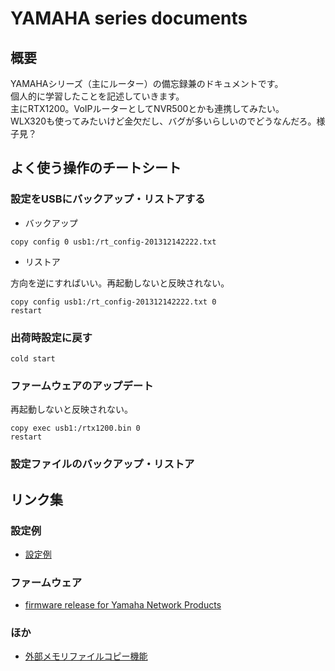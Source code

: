 YAMAHA series documents
==================================

概要
----------------------------------

YAMAHAシリーズ（主にルーター）の備忘録兼のドキュメントです。  
個人的に学習したことを記述していきます。  
主にRTX1200。VoIPルーターとしてNVR500とかも連携してみたい。  
WLX320も使ってみたいけど金欠だし、バグが多いらしいのでどうなんだろ。様子見？

よく使う操作のチートシート
----------------------------------

### 設定をUSBにバックアップ・リストアする

* バックアップ

```
copy config 0 usb1:/rt_config-201312142222.txt
```

* リストア

方向を逆にすればいい。再起動しないと反映されない。

```
copy config usb1:/rt_config-201312142222.txt 0
restart
```

### 出荷時設定に戻す

```
cold start
```

### ファームウェアのアップデート

再起動しないと反映されない。

```
copy exec usb1:/rtx1200.bin 0
restart
```

### 設定ファイルのバックアップ・リストア

リンク集
----------------------------------

### 設定例

- [設定例](http://jp.yamaha.com/products/network/solution/?products=rtx1200&solution=&submit=%E7%B5%9E%E3%82%8A%E8%BE%BC%E3%82%80)

### ファームウェア

- [firmware release for Yamaha Network Products](http://www.rtpro.yamaha.co.jp/RT/firmware/)

### ほか

- [外部メモリファイルコピー機能](http://www.rtpro.yamaha.co.jp/RT/docs/external-memory/copy.html)
